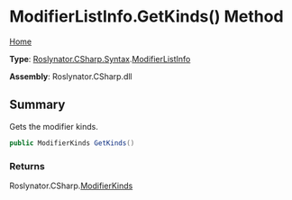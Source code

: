 # ModifierListInfo\.GetKinds\(\) Method

[Home](../../../../../README.md)

**Type**: [Roslynator.CSharp.Syntax](../../README.md)\.[ModifierListInfo](../README.md)

**Assembly**: Roslynator\.CSharp\.dll

## Summary

Gets the modifier kinds\.

```csharp
public ModifierKinds GetKinds()
```

### Returns

Roslynator\.CSharp\.[ModifierKinds](../../../ModifierKinds/README.md)

